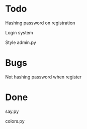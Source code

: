 <h1>Todo</h1>
<p>Hashing password on registration</p>
<p>Login system</p>
<p>Style admin.py<p>

<h1>Bugs</h1>
<p>Not hashing password when register</p>


<h1>Done</h1>
<p>say.py</p>
<p>colors.py</p>
